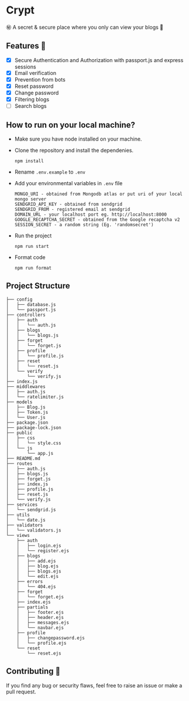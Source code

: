 # Crypt

㊙ A secret & secure place where you only can view your blogs 📝

## Features 🍰

- [x] Secure Authentication and Authorization with passport.js and express sessions
- [x] Email verification
- [x] Prevention from bots
- [x] Reset password
- [x] Change password
- [x] Filtering blogs
- [ ] Search blogs

## How to run on your local machine?

- Make sure you have node installed on your machine.  
- Clone the repository and install the dependenies.  
    ```
    npm install
    ```

- Rename `.env.example` to `.env`
- Add your environmental variables in `.env` file

    ```
    MONGO_URI - obtained from Mongodb atlas or put uri of your local mongo server
    SENDGRID_API_KEY - obtained from sendgrid
    SENDGRID_FROM - registered email at sendgrid
    DOMAIN_URL - your localhost port eg. http://localhost:8000
    GOOGLE_RECAPTCHA_SECRET - obtained from the Google recaptcha v2
    SESSION_SECRET - a random string (Eg. 'randomsecret')
    ```

- Run the project

    ```
    npm run start
    ```

- Format code

    ```
    npm run format
    ```

## Project Structure

```
├── config
│   ├── database.js
│   └── passport.js
├── controllers
│   ├── auth
│   │   └── auth.js
│   ├── blogs
│   │   └── blogs.js
│   ├── forget
│   │   └── forget.js
│   ├── profile
│   │   └── profile.js
│   ├── reset
│   │   └── reset.js
│   └── verify
│       └── verify.js
├── index.js
├── middlewares
│   ├── auth.js
│   └── ratelimiter.js
├── models
│   ├── Blog.js
│   ├── Token.js
│   └── User.js
├── package.json
├── package-lock.json
├── public
│   ├── css
│   │   └── style.css
│   └── js
│       └── app.js
├── README.md
├── routes
│   ├── auth.js
│   ├── blogs.js
│   ├── forget.js
│   ├── index.js
│   ├── profile.js
│   ├── reset.js
│   └── verify.js
├── services
│   └── sendgrid.js
├── utils
│   └── date.js
├── validators
│   └── validators.js
└── views
    ├── auth
    │   ├── login.ejs
    │   └── register.ejs
    ├── blogs
    │   ├── add.ejs
    │   ├── blog.ejs
    │   ├── blogs.ejs
    │   └── edit.ejs
    ├── errors
    │   └── 404.ejs
    ├── forget
    │   └── forget.ejs
    ├── index.ejs
    ├── partials
    │   ├── footer.ejs
    │   ├── header.ejs
    │   ├── messages.ejs
    │   └── navbar.ejs
    ├── profile
    │   ├── changepassword.ejs
    │   └── profile.ejs
    └── reset
        └── reset.ejs
```

## Contributing 💜

If you find any bug or security flaws, feel free to raise an issue or make a pull request.
